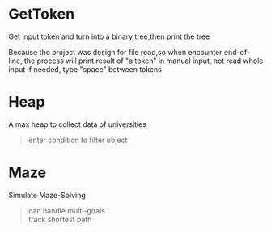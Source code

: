 # GetToken

Get input token and turn into a binary tree,then print the tree

Because the project was design for file read,so when encounter end-of-line, the process will print result of "a token" in manual input, not read whole input
if needed, type "space" between tokens

# Heap

A max heap to collect data of universities
> enter condition to filter object

# Maze

Simulate Maze-Solving
> can handle multi-goals  
> track shortest path
